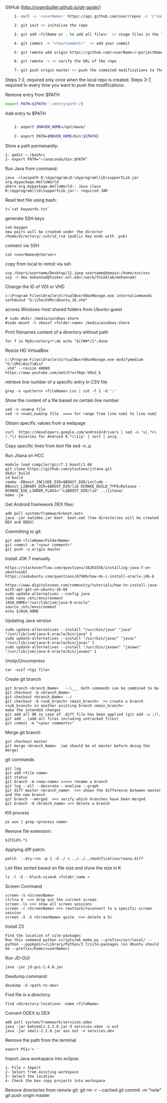 GitHub (http://rogerdudler.github.io/git-guide/)

```sh
	1- curl -u '<userName>' https://api.github.com/user/repos -d '{"name":"<projectname>","description":"<This project is a test>"}'  >> create repo

	2- git init >> initalize the repo

	3- git add <filName or . to add all files>  >> stage files in the local repository 

	4- git commit -m "<YourComment>"  >> add your commit

	5- git remote add origin https://github.com/<userName>/<porjectName>.git >> identify the name of the github repo

	6- git remote -v >> verify the URL of the repo

	7- git push origin master >> push the commited modifications to the remote repo
```

Steps 1-2, required only once when the local repo is created. Steps 3-7, required to every time you want to push the modifications. 
	

Remove entry from $PATH
```sh 
export PATH=${PATH/':/entry/path'/} 
```

Add entry to $PATH
```sh

	1- export $MAVEN_HOME=/opt/mave/
	
	2- export PATH=$MAVEN_HOME/bin:${PATH}
```

Store a path permenantly:


	1- gedit ~./bashrc
	2- export PATH="~/anaconda/bin:$PATH"
	


Run Java from command:

	java -classpath D:\myprogram;D:\myprogram\lib\supportLib.jar org.mypackage.HelloWorld
	where org.mypackage.HelloWorld:: Java class
	D:\myprogram\lib\supportLib.jar:: required JAR

	
Read text file using bash:

	t=`cat keywords.txt`


generate SSH keys

	ssh-keygen
	new pairs will be created under the director /home/directory/.ssh/id_rsa (public key ends with .pub)

connect via SSH

	ssh <userName>@<Server>

copy from local to remot via ssh

	scp /Users/username/Desktop/11.jpeg username@domain:/home/xxx/xxx
	scp -r dex mohannad@tusker.unl.edu:/work/thinklab/mohannad/

Change the ID of VDI or VHD

	c:\Program Files\Oracle\VirtualBox>VBoxManage.exe internalcommands sethduuid "G:\CheckVMs\Ubuntu_16.vhd"

access Windows-host shared folders from Ubuntu-guest

	# sudo mkdir /media/windows-share
	#sudo mount -t vboxsf <folder-name> /media/windows-share

Print filenames content of a directory without path

	for f in MyDirectory/*;do echo "${f##*/}";done
	
Resize HD VirtualBox

	c:\Program Files\Oracle\VirtualBox>VBoxManage.exe modifymedium "G:\VMs\Win7\Win7
	.vhd" --resize 40000
	https://www.youtube.com/watch?v=7Aqx-VHv2_k


retrieve line number of a specific entry in CSV file

	grep -n <pattern> <fileName>.csv | cut -f 1 -d ':'

Show the content of a file based on certain line number 

	sed -n <num>p file
	sed -n <num1,num2>p file  ==== for range from line num1 to line num2

Obtain specific values from a webpage

	curl  https://developers.google.com/android/drivers | sed -n 's|.*>\(.*\) binaries for Android 8.*|\1|p' | sort | uniq

Copy specific lines from text file
	sed -n <startLineNo>,<endLineNo>p <fileName>

Run Jitana on HCC

	module load compiler/gcc/7.1 boost/1.66
	git clone https://github.com/ytsutano/jitana.git
	mkdir build
	cd build
	cmake -DBoost_INCLUDE_DIR=$BOOST_DIR/include -DBoost_LIBRARY_DIR=$BOOST_DIR/lib DCMAKE_BUILD_TYPE=Release -DCMAKE_EXE_LINKER_FLAGS="-L$BOOST_DIR/lib" ../jitana/ 
	make -j4

Get Android framework DEX files:

	adb pull system/framework<boot.oat>
	java -jar oat2dex.jar boot  boot.oat (two directories will be created DEX and ODEX)

Committing to git:

	git add <fileName/FolderName>
	git commit -m "<your comment>"
	git push -u origin master


Install JDK 7 manually

	https://stackoverflow.com/questions/16263556/installing-java-7-on-ubuntusubl
	https://askubuntu.com/questions/67909/how-do-i-install-oracle-jdk-6

	https://www.digitalocean.com/community/tutorials/how-to-install-java-with-apt-get-on-ubuntu-16-04
	sudo update-alternatives --config java
	sudo nano /etc/environment	
	JAVA_HOME="/usr/lib/jvm/java-8-oracle"
	source /etc/environment
	echo $JAVA_HOME


Updating Java version

	sudo update-alternatives --install "/usr/bin/java" "java" "/usr/lib/jvm/java-6-oracle/bin/java" 1
	sudo update-alternatives --install "/usr/bin/javac" "javac" "/usr/lib/jvm/java-6-oracle/bin/javac" 1
	sudo update-alternatives --install "/usr/bin/javaws" "javaws" "/usr/lib/jvm/java-6-oracle/bin/javaws" 1


Unzip/Uncompress

	tar -xvzf <tgz file>

Create git branch

	git branch <branch_Name>   --\___ both commands can be combined to be git checkout -b <branch_Name>
	git checkout <branch_Name> --/
	git checkout -b <sub_branch> <main_branch>  >> create a branch <sub_branch> in another existing branch <main_branch>
	make the intended changes 
	git add all OR in case of .diff file has been applied (git add -u :/), git add . (add all files including untracked files)
	git commit -m "<your comments>"

Merge git branch

	git checkout master
	git merge <branch_Name>  (we should be at master before doing the merge)

git commands

	git log
	git add <file name>
	git status
	git branch -m <new-name> >>>>> rename a branch
	git log --all --decorate --oneline --graph
	git diff master <branch_name>  >>> shows the difference between master and the new branch
	git branch --merged  >>> verify which branches have been merged
	git branch -d <branch_name> >>> delete a branch 

Kill process 

	ps aux | grep <process name>

Remove file extension:

	${FILE%.*}

Applying diff patch:

	patch  --dry-run -p 1 -d ./ < ../../../modification/reana.diff

List files sorted based on file size and show the size in K

	ls -l -S --block-size=K <folder_name >

Screen Command

	screen -S <ScreenName>
	ctrl+a d  >>> drop out the current screen
	screen -ls >>> show all screen sessions
	screen -r <ScreenName> >>> reattach/reconnect to a specific screen session
	screen -X -S <ScreenName> quite  >>> delete a Sc 

Install Z3

	Find the location of site-packages 
	Run this command python scripts/mk_make.py --prefix=/usr/local/ --python --pypkgdir=/Library/Python/2.7/site-packages (on Ubuntu should be --prefix=/home/<userName>)

Run JD-GUI

	java -jar jd-gui-1.4.0.jar

Dexdump command:

	dexdump -d <path-to-dex>

Find file in a directory:

	find <directory-location> -name <fileName>

Convert ODEX to DEX

	adb pull system/framework/services.odex
	java -jar baksmali-2.2.0.jar d services.odex -o out
	java -jar smali-2.2.0.jar ass out -o services.dex


Remove the path from the terminal 

	export PS1='> ' 

Import Java workspace into eclipse:

	1- File > Import
	2- Select from existing workspace
	3- Select the location
	4- Check the box copy projects into workspace 

Remove directories from remote git:
	git rm -r --cached <directoryName>
	git commit -m "note"
	git push origin master
